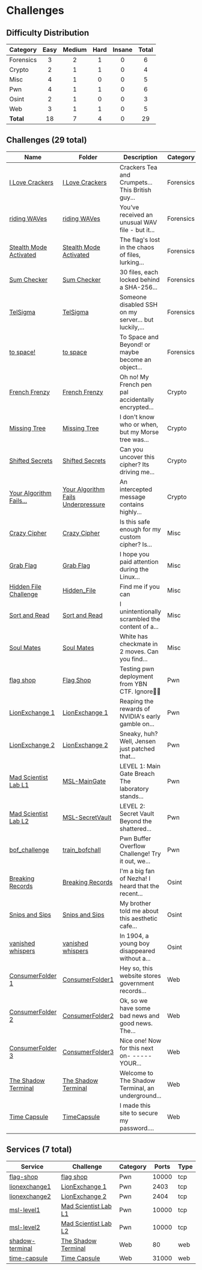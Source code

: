 # Challenges

## Difficulty Distribution
| Category | Easy | Medium | Hard | Insane | Total |
|----------|:----:|:------:|:----:|:------:|:-----:|
| Forensics | 3 | 2 | 1 | 0 | 6 |
| Crypto | 2 | 1 | 1 | 0 | 4 |
| Misc | 4 | 1 | 0 | 0 | 5 |
| Pwn | 4 | 1 | 1 | 0 | 6 |
| Osint | 2 | 1 | 0 | 0 | 3 |
| Web | 3 | 1 | 1 | 0 | 5 |
| **Total** |18 | 7 | 4 | 0 | 29 |


## Challenges (29 total)
| Name | Folder | Description | Category | Difficulty | Author |
|------|--------|-------------|----------|------------|--------|
| [I Love Crackers](<./forensics/I Love Crackers>) | [I Love Crackers](<./forensics/I Love Crackers>) | Crackers Tea and Crumpets... This British guy... | Forensics | Medium | Ravin |
| [riding WAVes](<./forensics/riding WAVes>) | [riding WAVes](<./forensics/riding WAVes>) | You’ve received an unusual WAV file - but it... | Forensics | Medium | Jun Wei |
| [Stealth Mode Activated](<./forensics/Stealth Mode Activated>) | [Stealth Mode Activated](<./forensics/Stealth Mode Activated>) | The flag's lost in the chaos of files, lurking... | Forensics | Hard | Jun Wei |
| [Sum Checker](<./forensics/Sum Checker>) | [Sum Checker](<./forensics/Sum Checker>) | 30 files, each locked behind a SHA-256... | Forensics | Easy | Jun Wei |
| [TelSigma](<./forensics/TelSigma>) | [TelSigma](<./forensics/TelSigma>) | Someone disabled SSH on my server… but luckily,... | Forensics | Easy | Damian |
| [to space!](<./forensics/to space>) | [to space](<./forensics/to space>) | To Space and Beyond! or maybe become an object... | Forensics | Easy | Ravin |
| [French Frenzy](<./crypto/French Frenzy>) | [French Frenzy](<./crypto/French Frenzy>) | Oh no! My French pen pal accidentally encrypted... | Crypto | Medium | Jun Wei |
| [Missing Tree](<./crypto/Missing Tree>) | [Missing Tree](<./crypto/Missing Tree>) | I don't know who or when, but my Morse tree was... | Crypto | Easy | Caeden |
| [Shifted Secrets](<./crypto/Shifted Secrets>) | [Shifted Secrets](<./crypto/Shifted Secrets>) | Can you uncover this cipher? Its driving me... | Crypto | Easy | Ravin |
| [Your Algorithm Fails...](<./crypto/Your Algorithm Fails Underpressure>) | [Your Algorithm Fails Underpressure](<./crypto/Your Algorithm Fails Underpressure>) | An intercepted message contains highly... | Crypto | Hard | Ryan |
| [Crazy Cipher](<./misc/Crazy Cipher>) | [Crazy Cipher](<./misc/Crazy Cipher>) | Is this safe enough for my custom cipher? Is... | Misc | Easy | Daksh |
| [Grab Flag](<./misc/Grab Flag>) | [Grab Flag](<./misc/Grab Flag>) | I hope you paid attention during the Linux... | Misc | Easy | Jun Wei |
| [Hidden File Challenge](<./misc/Hidden_File>) | [Hidden_File](<./misc/Hidden_File>) | Find me if you can | Misc | Easy | Daksh |
| [Sort and Read](<./misc/Sort and Read>) | [Sort and Read](<./misc/Sort and Read>) | I unintentionally scrambled the content of a... | Misc | Easy | Jun Wei |
| [Soul Mates](<./misc/Soul Mates>) | [Soul Mates](<./misc/Soul Mates>) | White has checkmate in 2 moves. Can you find... | Misc | Medium | Ryan |
| [flag shop](<./pwn/Flag Shop>) | [Flag Shop](<./pwn/Flag Shop>) | Testing pwn deployment from YBN CTF. Ignore | Pwn | Easy | YBN |
| [LionExchange 1](<./pwn/LionExchange 1>) | [LionExchange 1](<./pwn/LionExchange 1>) | Reaping the rewards of NVIDIA's early gamble on... | Pwn | Easy | Chin Ray |
| [LionExchange 2](<./pwn/LionExchange 2>) | [LionExchange 2](<./pwn/LionExchange 2>) | Sneaky, huh? Well, Jensen just patched that... | Pwn | Hard | Chin Ray |
| [Mad Scientist Lab L1](<./pwn/MSL-MainGate>) | [MSL-MainGate](<./pwn/MSL-MainGate>) | LEVEL 1: Main Gate Breach The laboratory stands... | Pwn | Easy | Daksh |
| [Mad Scientist Lab L2](<./pwn/MSL-SecretVault>) | [MSL-SecretVault](<./pwn/MSL-SecretVault>) | LEVEL 2: Secret Vault Beyond the shattered... | Pwn | Medium | Daksh |
| [bof_challenge](<./pwn/train_bofchall>) | [train_bofchall](<./pwn/train_bofchall>) | Pwn Buffer Overflow Challenge! Try it out, we... | Pwn | Easy | Ravin |
| [Breaking Records](<./osint/Breaking Records>) | [Breaking Records](<./osint/Breaking Records>) | I'm a big fan of Nezha! I heard that the recent... | Osint | Easy | Jun Wei |
| [Snips and Sips](<./osint/Snips and Sips>) | [Snips and Sips](<./osint/Snips and Sips>) | My brother told me about this aesthetic cafe... | Osint | Medium | Jun Wei |
| [vanished whispers](<./osint/vanished whispers>) | [vanished whispers](<./osint/vanished whispers>) | In 1904, a young boy disappeared without a... | Osint | Easy | Jun Wei |
| [ConsumerFolder 1](<./web/ConsumerFolder1>) | [ConsumerFolder1](<./web/ConsumerFolder1>) | Hey so, this website stores government records... | Web | Easy | Chin Ray |
| [ConsumerFolder 2](<./web/ConsumerFolder2>) | [ConsumerFolder2](<./web/ConsumerFolder2>) | Ok, so we have some bad news and good news. The... | Web | Medium | Chin Ray |
| [ConsumerFolder 3](<./web/ConsumerFolder3>) | [ConsumerFolder3](<./web/ConsumerFolder3>) | Nice one! Now for this next on- -----YOUR... | Web | Hard | Chin Ray |
| [The Shadow Terminal](<./web/The Shadow Terminal>) | [The Shadow Terminal](<./web/The Shadow Terminal>) | Welcome to The Shadow Terminal, an underground... | Web | Easy | Daksh |
| [Time Capsule](<./web/TimeCapsule>) | [TimeCapsule](<./web/TimeCapsule>) | I made this site to secure my password.... | Web | Easy | Damian |

## Services (7 total)
| Service | Challenge | Category | Ports | Type |
|---------|-----------|----------|-------|------|
| [flag-shop](<./pwn/Flag Shop/service/flag-shop>) | [flag shop](<./pwn/Flag Shop>) | Pwn | 10000 | tcp |
| [lionexchange1](<./pwn/LionExchange 1/service/lionexchange1>) | [LionExchange 1](<./pwn/LionExchange 1>) | Pwn | 2403 | tcp |
| [lionexchange2](<./pwn/LionExchange 2/service/lionexchange2>) | [LionExchange 2](<./pwn/LionExchange 2>) | Pwn | 2404 | tcp |
| [msl-level1](<./pwn/MSL-MainGate/service/level-one-service>) | [Mad Scientist Lab L1](<./pwn/MSL-MainGate>) | Pwn | 10000 | tcp |
| [msl-level2](<./pwn/MSL-SecretVault/service/level-two>) | [Mad Scientist Lab L2](<./pwn/MSL-SecretVault>) | Pwn | 10000 | tcp |
| [shadow-terminal](<./web/The Shadow Terminal/service/src>) | [The Shadow Terminal](<./web/The Shadow Terminal>) | Web | 80 | web |
| [time-capsule](<./web/TimeCapsule/service>) | [Time Capsule](<./web/TimeCapsule>) | Web | 31000 | web |
